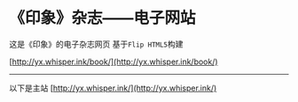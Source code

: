 # 《印象》杂志——电子网站

这是《印象》的电子杂志网页
基于`Flip HTML5`构建

[http://yx.whisper.ink/book/](http://yx.whisper.ink/book/)

---
以下是主站
[http://yx.whisper.ink/](http://yx.whisper.ink/)
